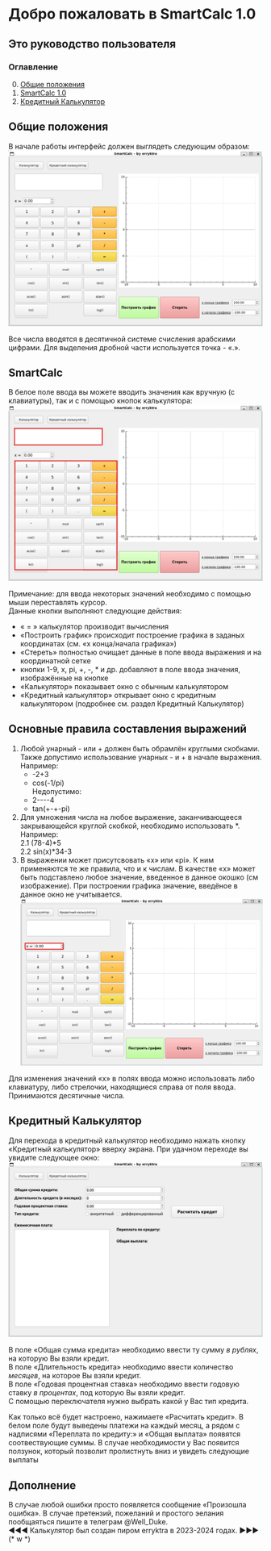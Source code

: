 # Добро пожаловать в SmartCalc 1.0
## Это руководство пользователя

### Оглавление
0. [Общие положения](#Общие-положения)
1. [SmartCalc 1.0](#smartcalc)
2. [Кредитный Калькулятор](#кредитный-калькулятор)

## Общие положения
В начале работы интерфейс должен выглядеть следующим образом:
![Интерфейс до изменений](images/start_interface.png)

Все числа вводятся в десятичной системе счисления арабскими цифрами. Для выделения дробной части используется точка - «.».


## SmartCalc
В белое поле ввода вы можете вводить значения как вручную (с клавиатуры), так и с помощью кнопок калькулятора:
![Кнопки выделены](images/buttons_light_up.png)

Примечание: для ввода некоторых значений необходимо с помощью мыши переставлять курсор. \
Данные кнопки выполняют следующие действия:
*  « = » калькулятор производит вычисления
* «Построить график» происходит построение графика в заданых координатах (см. «х конца/начала графика»)
* «Стереть» полностью очищает данные в поле ввода выражения и на координатной сетке
* кнопки 1-9, x, pi, +, -, * и др. добавляют в поле ввода значения, изображённые на кнопке
* «Калькулятор» показывает окно с обычным калькулятором
* «Кредитный калькулятор» открывает окно с кредитным калькулятором (подробнее см. раздел Кредитный Калькулятор)

## Основные правила составления выражений
1. Любой унарный - или + должен быть обрамлён круглыми скобками. Также допустимо использование унарных - и + в начале выражения. Например: 
    * -2+3 
    * cos(-1/pi) \
    Недопустимо: 
    * 2----4
    * tan(+-+-pi)
2. Для умножения числа на любое выражение, заканчивающееся закрывающейся круглой скобкой, необходимо использовать *. Например: \
    2.1 (78-4)*5\
    2.2 sin(x)*34-3
3. В выражении может присутсвовать «x» или «pi». К ним применяются те же правила, что и к числам. В качестве «х» может быть подставлено любое значение, введенное в данное окошко (см изображение). При построении графика значение, введёное в данное окно не учитывается. ![поле для ввода x](images/x_field.png)

Для изменения значений «x» в полях ввода можно использовать либо клавиатуру, либо стрелочки, находящиеся справа от поля ввода. Принимаются десятичные числа.

## Кредитный Калькулятор
Для перехода в кредитный калькулятор необходимо нажать кнопку «Кредитный калькулятор» вверху экрана. При удачном переходе вы увидите следующее окно:
![кредитный калькулятор в начале](images/credit_calc.png)

В поле «Общая сумма кредита» необходимо ввести ту сумму *в рублях*, на которую Вы взяли кредит.\
В поле «Длительность кредита» необходимо ввести количество *месяцев*, на которое Вы взяли кредит.\
В поле «Годовая процентная ставка» необходимо ввести годовую ставку *в процентах*, под которую Вы взяли кредит.\
С помощью переключателя нужно выбрать какой у Вас тип кредита.

Как только всё будет настроено, нажимаете «Расчитать кредит». В белом поле будут выведены платежи на каждый месяц, а рядом с надписями «Переплата по кредиту:» и «Общая выплата» появятся соотвествующие суммы. В случае необходимости у Вас появится ползунок, который позволит пролистнуть вниз и увидеть следующие выплаты

## Дополнение
В случае любой ошибки просто появляется сообщение «Произошла ошибка». В случае претензий, пожеланий и простого эелания пообщаяться пишите в телеграм @Well_Duke. \
◄◄◄ Калькулятор был создан пиром erryktra в 2023-2024 годах. ►►► \
(* w *)